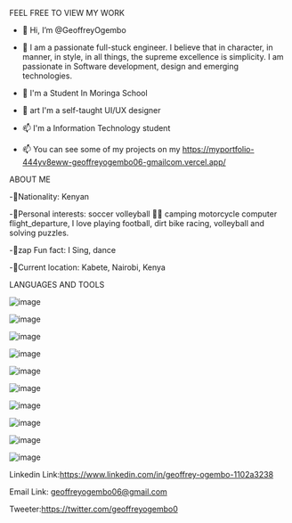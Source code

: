 


FEEL FREE TO VIEW MY WORK






- 👋 Hi, I’m @GeoffreyOgembo

- 👀 I am a passionate full-stuck engineer. I believe that in character, in manner, in style, in all things, the supreme excellence is simplicity. I am 
   passionate in Software development, design and emerging technologies.

- 🌱  I'm a Student In Moringa School

- 💞️ art I'm a self-taught UI/UX designer

- 📫 I'm a Information Technology student

- 📫 You can see some of my projects on my https://myportfolio-444yv8eww-geoffreyogembo06-gmailcom.vercel.app/

ABOUT ME

-👋Nationality: Kenyan

-👋Personal interests: soccer volleyball 💪🏽 camping motorcycle computer flight_departure, I love playing football, dirt bike racing, volleyball and         solving puzzles.

-👋zap Fun fact: I Sing, dance

-👋Current location: Kabete, Nairobi, Kenya

LANGUAGES AND TOOLS

![image](https://user-images.githubusercontent.com/106180266/196392617-1c3e345d-6244-477c-a634-53c09c56cd39.png)


![image](https://user-images.githubusercontent.com/106180266/196393476-62f0ba7e-5dd7-4f7c-9729-3995b6b88a4b.png)


![image](https://user-images.githubusercontent.com/106180266/196393605-a22a9ec7-78e8-4627-91a2-4651d1e7933f.png)


![image](https://user-images.githubusercontent.com/106180266/196393740-f9bdec37-7a99-4a2b-a77a-c1b13d12841a.png)



![image](https://user-images.githubusercontent.com/106180266/196393865-64819242-d8f9-48be-a7b7-9464c8e9aacb.png)


![image](https://user-images.githubusercontent.com/106180266/196394016-f071d34d-41b9-45a9-8254-14f9f2e83d25.png)


![image](https://user-images.githubusercontent.com/106180266/196392736-187e3250-3571-4859-b943-651dbc6fd310.png)


![image](https://user-images.githubusercontent.com/106180266/196392847-7466eca5-e943-4b12-bf9b-6ff03b91c15d.png)


![image](https://user-images.githubusercontent.com/106180266/196393039-74f4b9cc-d448-45dc-8dd5-4651efb126da.png)


![image](https://user-images.githubusercontent.com/106180266/196393182-5c6edba4-2733-4189-a161-27d937b29e59.png)


Linkedin Link:https://www.linkedin.com/in/geoffrey-ogembo-1102a3238

Email Link: geoffreyogembo06@gmail.com

Tweeter:https://twitter.com/geoffreyogembo0










